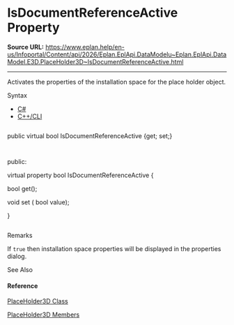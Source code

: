 # IsDocumentReferenceActive Property

**Source URL:** https://www.eplan.help/en-us/Infoportal/Content/api/2026/Eplan.EplApi.DataModelu~Eplan.EplApi.DataModel.E3D.PlaceHolder3D~IsDocumentReferenceActive.html

---

Activates the properties of the installation space for the place holder object.

Syntax

- [C#](#i-syntax-CS)
- [C++/CLI](#i-syntax-CPP2005)

```
```
public virtual bool IsDocumentReferenceActive {get; set;}
```
```

```
```
public:
virtual property bool IsDocumentReferenceActive {
   bool get();
   void set (    bool value);
}
```
```

Remarks

If `true` then installation space properties will be displayed in the properties dialog.



See Also

#### Reference

[PlaceHolder3D Class](Eplan.EplApi.DataModelu~Eplan.EplApi.DataModel.E3D.PlaceHolder3D.html)
  
[PlaceHolder3D Members](Eplan.EplApi.DataModelu~Eplan.EplApi.DataModel.E3D.PlaceHolder3D_members.html)